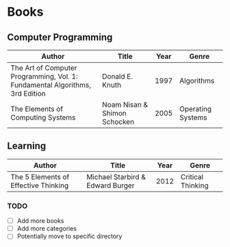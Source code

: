 # Books

## Computer Programming

| Author | Title | Year | Genre |
| --- | --- | --- | --- |
The Art of Computer Programming, Vol. 1: Fundamental Algorithms, 3rd Edition | Donald E. Knuth | 1997 | Algorithms |
| The Elements of Computing Systems | Noam Nisan & Shimon Schocken | 2005 | Operating Systems |

## Learning

| Author | Title | Year | Genre |
| --- | --- | --- | --- |
| The 5 Elements of Effective Thinking | Michael Starbird & Edward Burger | 2012 | Critical Thinking |

### TODO

- [ ] Add more books
- [ ] Add more categories
- [ ] Potentially move to specific directory
